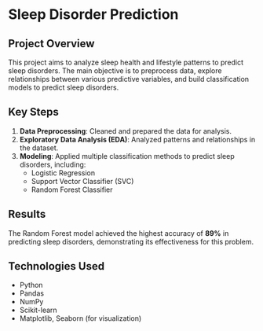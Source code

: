 # Sleep Disorder Prediction

## Project Overview
This project aims to analyze sleep health and lifestyle patterns to predict sleep disorders. The main objective is to preprocess data, explore relationships between various predictive variables, and build classification models to predict sleep disorders.

## Key Steps
1. **Data Preprocessing**: Cleaned and prepared the data for analysis.
2. **Exploratory Data Analysis (EDA)**: Analyzed patterns and relationships in the dataset.
3. **Modeling**: Applied multiple classification methods to predict sleep disorders, including:
   - Logistic Regression
   - Support Vector Classifier (SVC)
   - Random Forest Classifier

## Results
The Random Forest model achieved the highest accuracy of **89%** in predicting sleep disorders, demonstrating its effectiveness for this problem.

## Technologies Used
- Python
- Pandas
- NumPy
- Scikit-learn
- Matplotlib, Seaborn (for visualization)

